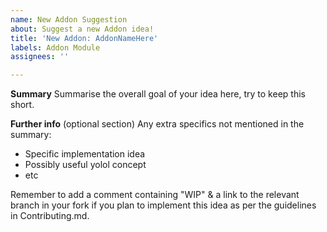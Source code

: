 ```yaml
---
name: New Addon Suggestion
about: Suggest a new Addon idea!
title: 'New Addon: AddonNameHere'
labels: Addon Module
assignees: ''

---
```


**Summary**
Summarise the overall goal of your idea here, try to keep this short.

**Further info**
(optional section) Any extra specifics not mentioned in the summary:
 - Specific implementation idea
 - Possibly useful yolol concept
 - etc

Remember to add a comment containing "WIP" & a link to the relevant branch in your fork if you plan to implement this idea as per the guidelines in Contributing.md.
